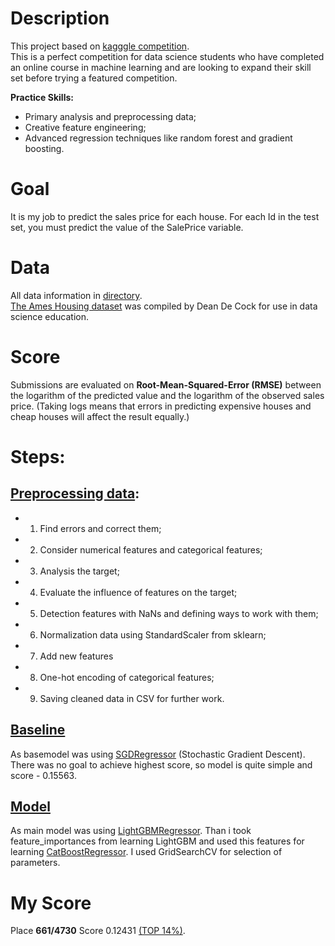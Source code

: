 # Description
This project based on [kagggle competition](https://www.kaggle.com/c/house-prices-advanced-regression-techniques).  
This is a perfect competition for data science students who have completed an online course in machine learning and are looking to expand their skill set before trying a featured competition. 

**Practice Skills:**
-  Primary analysis and preprocessing data;
-  Creative feature engineering;
-  Advanced regression techniques like random forest and gradient boosting.

# Goal
It is my job to predict the sales price for each house. For each Id in the test set, you must predict the value of the SalePrice variable.

# Data
All data information in [directory](/data).   
[The Ames Housing dataset](http://jse.amstat.org/v19n3/decock.pdf) was compiled by Dean De Cock for use in data science education.

# Score
Submissions are evaluated on **Root-Mean-Squared-Error (RMSE)** between the logarithm of the predicted value and the logarithm of the observed sales price. (Taking logs means that errors in predicting expensive houses and cheap houses will affect the result equally.)

# Steps:
## [Preprocessing data](/house_prices_preprosesing.ipynb):
-  1. Find errors and correct them;
-  2. Consider numerical features and categorical features;
-  3. Analysis the target;
-  4. Evaluate the influence of features on the target;
-  5. Detection features with NaNs and defining ways to work with them;
-  6. Normalization data using StandardScaler from sklearn;
-  7. Add new features
-  8. One-hot encoding of categorical features;
-  9. Saving cleaned data in CSV for further work.
## [Baseline](/house_prices_preprosesing.ipynb)
As basemodel was using [SGDRegressor](https://scikit-learn.org/stable/modules/generated/sklearn.linear_model.SGDRegressor.html) (Stochastic Gradient Descent).  
There was no goal to achieve highest score, so model is quite simple and score - 0.15563.
## [Model](/house_price_model.ipynb)
As main model was using [LightGBMRegressor](https://lightgbm.readthedocs.io/en/latest). Than i took feature_importances from learning LightGBM and used this features for learning [CatBoostRegressor](https://catboost.ai/docs/concepts/python-reference_catboostregressor.html).
I used GridSearchCV for selection of parameters.
# My Score
Place **661/4730** Score 0.12431 [(TOP 14%)](https://www.kaggle.com/c/house-prices-advanced-regression-techniques/leaderboard#score).
